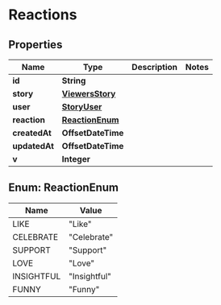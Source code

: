 

# Reactions


## Properties

| Name | Type | Description | Notes |
|------------ | ------------- | ------------- | -------------|
|**id** | **String** |  |  |
|**story** | [**ViewersStory**](ViewersStory.md) |  |  |
|**user** | [**StoryUser**](StoryUser.md) |  |  |
|**reaction** | [**ReactionEnum**](#ReactionEnum) |  |  |
|**createdAt** | **OffsetDateTime** |  |  |
|**updatedAt** | **OffsetDateTime** |  |  |
|**v** | **Integer** |  |  |



## Enum: ReactionEnum

| Name | Value |
|---- | -----|
| LIKE | &quot;Like&quot; |
| CELEBRATE | &quot;Celebrate&quot; |
| SUPPORT | &quot;Support&quot; |
| LOVE | &quot;Love&quot; |
| INSIGHTFUL | &quot;Insightful&quot; |
| FUNNY | &quot;Funny&quot; |



